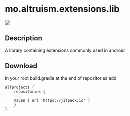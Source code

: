 # mo.altruism.extensions.lib
[![](https://jitpack.io/v/MosesWangira/mo.altruism.extensions.lib.svg)](https://jitpack.io/#MosesWangira/mo.altruism.extensions.lib)


## Description
A library containing extensions commonly used in android

## Download 

In your root build.gradle at the end of repositories add
```
allprojects {
 	repositories {
	...
	maven { url 'https://jitpack.io' }
	}
}
```
